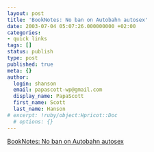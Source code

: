 ```yaml
---
layout: post
title: 'BookNotes: No ban on Autobahn autosex'
date: 2003-07-04 05:07:26.000000000 +02:00
categories:
- quick links
tags: []
status: publish
type: post
published: true
meta: {}
author:
  login: shanson
  email: papascott-wp@gmail.com
  display_name: PapaScott
  first_name: Scott
  last_name: Hanson
# excerpt: !ruby/object:Hpricot::Doc
  # options: {}
---
```

<p><a title="60 mph is pretty slow for Germans" href="http://booknotes.weblogs.com/2003/07/03#fyiIfTravellingToGermany">BookNotes: No ban on Autobahn autosex</a></p>
